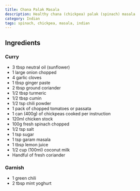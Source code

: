 ```yaml
---
title: Chana Palak Masala
description: Healthy chana (chickpea) palak (spinach) masala
category: Indian
tags: spinach, chickpea, masala, indian
---
```


## Ingredients

### Curry

- 3 tbsp neutral oil (sunflower)
- 1 large onion chopped
- 4 garlic cloves
- 1 tbsp ginger paste
- 2 tbsp ground coriander
- 1/2 tbsp turmeric
- 1/2 tbsp cumin
- 1/2 tsp chili powder
- 1 pack of chopped tomatoes or passata
- 1 can (400g) of chickpeas cooked per instruction
- 120ml chicken stock
- 100g fresh spinach chopped
- 1/2 tsp salt
- 1 tsp sugar
- 1 tsp garam masala
- 1 tbsp lemon juice
- 1/2 cup (100ml) coconut milk
- Handful of fresh coriander

### Garnish

- 1 green chili
- 2 tbsp mint yoghurt
